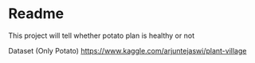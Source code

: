 # Readme

This project will tell whether potato plan is healthy or not

Dataset (Only Potato)
https://www.kaggle.com/arjuntejaswi/plant-village
